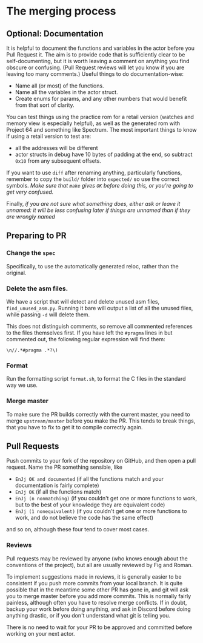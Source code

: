 # The merging process

## Optional: Documentation

It is helpful to document the functions and variables in the actor before you Pull Request it. The aim is to provide code that is sufficiently clear to be self-documenting, but it is worth leaving a comment on anything you find obscure or confusing. (Pull Request reviews will let you know if you are leaving too many comments.) Useful things to do documentation-wise:

- Name all (or most) of the functions.
- Name all the variables in the actor struct.
- Create enums for params, and any other numbers that would benefit from that sort of clarity.

You can test things using the practice rom for a retail version (watches and memory view is especially helpful), as well as the generated rom with Project 64 and something like Spectrum. The most important things to know if using a retail version to test are:

- all the addresses will be different
- actor structs in debug have 10 bytes of padding at the end, so subtract `0x10` from any subsequent offsets.

If you want to use `diff` after renaming anything, particularly functions, remember to copy the `build/` folder into `expected/` so use the correct symbols. *Make sure that `make` gives `OK` before doing this, or you're going to get very confused.*

Finally, *if you are not sure what something does, either ask or leave it unnamed: it will be less confusing later if things are unnamed than if they are wrongly named*

## Preparing to PR

### Change the `spec`

Specifically, to use the automatically generated reloc, rather than the original.

### Delete the asm files.

We have a script that will detect and delete unused asm files, `find_unused_asm.py`. Running it bare will output a list of all the unused files, while passing `-d` will delete them.

This does not distinguish comments, so remove all commented references to the files themselves first. If you have left the `#pragma` lines in but commented out, the following regular expression will find them:
```
\n//.*#pragma .*?\)
```

### Format

Run the formatting script `format.sh`, to format the C files in the standard way we use.

### Merge master

To make sure the PR builds correctly with the current master, you need to merge `upstream/master` before you make the PR. This tends to break things, that you have to fix to get it to compile correctly again.

## Pull Requests

Push commits to your fork of the repository on GitHub, and then open a pull request. Name the PR something sensible, like

- `EnJj OK and documented` (if all the functions match and your documentation is fairly complete)
- `EnJj OK` (if all the functions match)
- `EnJj (n nonmatching)` (if you couldn't get one or more functions to work, but to the best of your knowledge they are equivalent code)
- `EnJj (1 nonequivalent)` (if you couldn't get one or more functions to work, and do not believe the code has the same effect)

and so on, although these four tend to cover most cases.


### Reviews

Pull requests may be reviewed by anyone (who knows enough about the conventions of the project), but all are usually reviewed by Fig and Roman.

To implement suggestions made in reviews, it is generally easier to be consistent if you push more commits from your local branch. It is quite possible that in the meantime some other PR has gone in, and git will ask you to merge master before you add more commits. This is normally fairly painless, although often you have to resolve merge conflicts. If in doubt, backup your work before doing anything, and ask in Discord before doing anything drastic, or if you don't understand what git is telling you.

There is no need to wait for your PR to be approved and committed before working on your next actor.